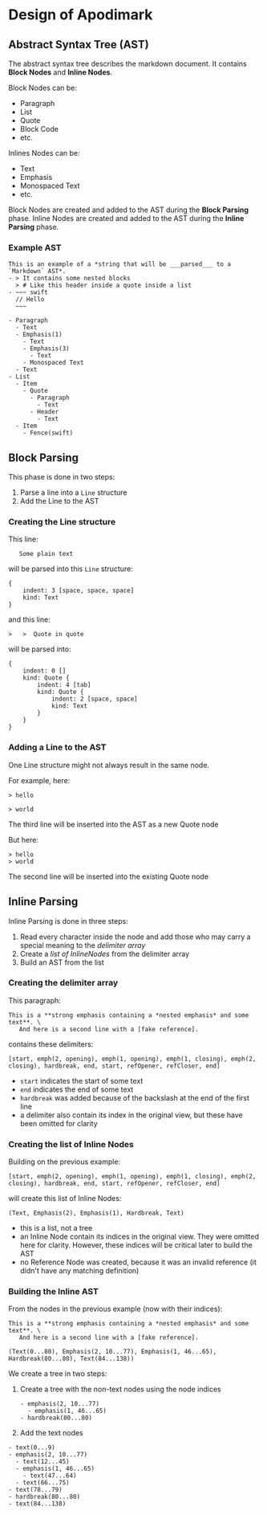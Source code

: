 # Design of Apodimark

## Abstract Syntax Tree (AST)

The abstract syntax tree describes the markdown document. It contains **Block Nodes** and **Inline Nodes**.

Block Nodes can be: 
- Paragraph
- List
- Quote
- Block Code
- etc.

Inlines Nodes can be:
- Text
- Emphasis
- Monospaced Text
- etc.

Block Nodes are created and added to the AST during the **Block Parsing** phase.
Inline Nodes are created and added to the AST during the **Inline Parsing** phase.

### Example AST

````
This is an example of a *string that will be ___parsed___ to a `Markdown` AST*.
- > It contains some nested blocks
  > # Like this header inside a quote inside a list
- ~~~ swift
  // Hello
  ~~~
````

```
- Paragraph
  - Text
  - Emphasis(1)
    - Text
    - Emphasis(3)
      - Text
    - Monospaced Text
  - Text
- List
  - Item
    - Quote
      - Paragraph
        - Text
      - Header
        - Text
  - Item
    - Fence(swift)
``` 

## Block Parsing

This phase is done in two steps:
1. Parse a line into a `Line` structure
2. Add the Line to the AST

### Creating the Line structure

This line:
```
   Some plain text
```
will be parsed into this `Line` structure:
```
{
	indent: 3 [space, space, space]
	kind: Text
}
```
and this line:
```
>	>  Quote in quote
```
will be parsed into:
```
{
	indent: 0 []
	kind: Quote {
		indent: 4 [tab]
		kind: Quote {
			indent: 2 [space, space]
			kind: Text
		} 
	}
}
```

### Adding a Line to the AST

One Line structure might not always result in the same node.

For example, here:
```
> hello

> world
```
The third line will be inserted into the AST as a new Quote node

But here:
```
> hello
> world
```
The second line will be inserted into the existing Quote node


## Inline Parsing

Inline Parsing is done in three steps:

1. Read every character inside the node and add those who may carry a special meaning to the *delimiter array*
1. Create a *list of InlineNodes* from the delimiter array
1. Build an AST from the list

### Creating the delimiter array

This paragraph:
```
This is a **strong emphasis containing a *nested emphasis* and some text**. \
   And here is a second line with a [fake reference].
``` 
contains these delimiters:
```
[start, emph(2, opening), emph(1, opening), emph(1, closing), emph(2, closing), hardbreak, end, start, refOpener, refCloser, end]
```

- `start` indicates the start of some text
- `end` indicates the end of some text
- `hardbreak` was added because of the backslash at the end of the first line
- a delimiter also contain its index in the original view, but these have been omitted for clarity  

### Creating the list of Inline Nodes

Building on the previous example:
```
[start, emph(2, opening), emph(1, opening), emph(1, closing), emph(2, closing), hardbreak, end, start, refOpener, refCloser, end]
```
will create this list of Inline Nodes:
```
(Text, Emphasis(2), Emphasis(1), Hardbreak, Text)
```

- this is a list, not a tree
- an Inline Node contain its indices in the original view. They were omitted here for clarity. However, these indices will be critical later to build the AST
- no Reference Node was created, because it was an invalid reference (it didn't have any matching definition)

### Building the Inline AST

From the nodes in the previous example (now with their indices):
```
This is a **strong emphasis containing a *nested emphasis* and some text**. \
   And here is a second line with a [fake reference].

(Text(0...80), Emphasis(2, 10...77), Emphasis(1, 46...65), Hardbreak(80...80), Text(84...138))
```

We create a tree in two steps:
1. Create a tree with the non-text nodes using the node indices
   ```
   - emphasis(2, 10...77)
     - emphasis(1, 46...65)
   - hardbreak(80...80)
   ```

2. Add the text nodes
  ```
  - text(0...9)
  - emphasis(2, 10...77)
    - text(12...45)
    - emphasis(1, 46...65)
      - text(47...64)
    - text(66...75)
  - text(78...79)
  - hardbreak(80...80)
  - text(84...138)
  ```
